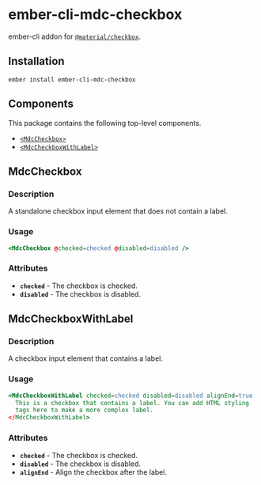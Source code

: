 ember-cli-mdc-checkbox
======================

ember-cli addon for [`@material/checkbox`](https://github.com/material-components/material-components-web/tree/master/packages/mdc-checkbox).

Installation
------------

    ember install ember-cli-mdc-checkbox

Components
-----------

This package contains the following top-level components.

* [`<MdcCheckbox>`](#mdc-checkbox)
* [`<MdcCheckboxWithLabel>`](#mdc-checkbox-with-label)

MdcCheckbox
---------------------

### Description

A standalone checkbox input element that does not contain a label.

### Usage

```handlebars
<MdcCheckbox @checked=checked @disabled=disabled />
```

### Attributes

* **`checked`** - The checkbox is checked.
* **`disabled`** - The checkbox is disabled.

MdcCheckboxWithLabel
------------------------------

### Description

A checkbox input element that contains a label.

### Usage

```handlebars
<MdcCheckboxWithLabel checked=checked disabled=disabled alignEnd=true
  This is a checkbox that contains a label. You can add HTML styling 
  tags here to make a more complex label.
</MdcCheckboxWithLabel>
```

### Attributes

* **`checked`** - The checkbox is checked.
* **`disabled`** - The checkbox is disabled.
* **`alignEnd`** - Align the checkbox after the label.
